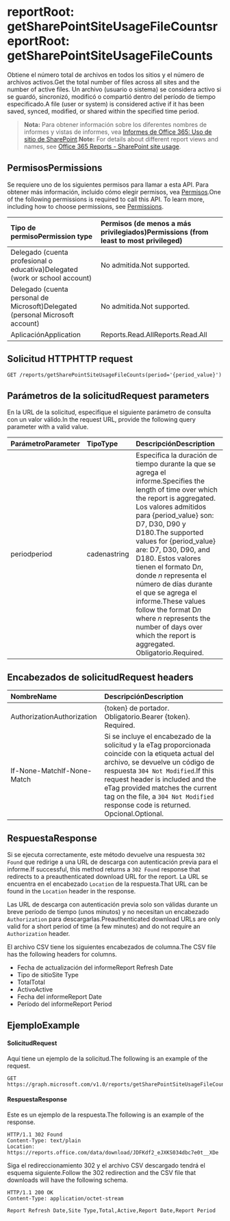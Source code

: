 # <a name="reportroot-getsharepointsiteusagefilecounts"></a><span data-ttu-id="f35b3-101">reportRoot: getSharePointSiteUsageFileCounts</span><span class="sxs-lookup"><span data-stu-id="f35b3-101">reportRoot: getSharePointSiteUsageFileCounts</span></span>

<span data-ttu-id="f35b3-102">Obtiene el número total de archivos en todos los sitios y el número de archivos activos.</span><span class="sxs-lookup"><span data-stu-id="f35b3-102">Get the total number of files across all sites and the number of active files.</span></span> <span data-ttu-id="f35b3-103">Un archivo (usuario o sistema) se considera activo si se guardó, sincronizó, modificó o compartió dentro del período de tiempo especificado.</span><span class="sxs-lookup"><span data-stu-id="f35b3-103">A file (user or system) is considered active if it has been saved, synced, modified, or shared within the specified time period.</span></span>

> <span data-ttu-id="f35b3-104">**Nota:** Para obtener información sobre los diferentes nombres de informes y vistas de informes, vea [Informes de Office 365: Uso de sitio de SharePoint](https://support.office.com/client/SharePoint-site-usage-4ecfb843-e5d5-464d-8bf6-7ed512a9b213).</span><span class="sxs-lookup"><span data-stu-id="f35b3-104">**Note:** For details about different report views and names, see [Office 365 Reports - SharePoint site usage](https://support.office.com/client/SharePoint-site-usage-4ecfb843-e5d5-464d-8bf6-7ed512a9b213).</span></span>

## <a name="permissions"></a><span data-ttu-id="f35b3-105">Permisos</span><span class="sxs-lookup"><span data-stu-id="f35b3-105">Permissions</span></span>

<span data-ttu-id="f35b3-p102">Se requiere uno de los siguientes permisos para llamar a esta API. Para obtener más información, incluido cómo elegir permisos, vea [Permisos](../../../concepts/permissions_reference.md).</span><span class="sxs-lookup"><span data-stu-id="f35b3-p102">One of the following permissions is required to call this API. To learn more, including how to choose permissions, see [Permissions](../../../concepts/permissions_reference.md).</span></span>

| <span data-ttu-id="f35b3-108">Tipo de permiso</span><span class="sxs-lookup"><span data-stu-id="f35b3-108">Permission type</span></span>                        | <span data-ttu-id="f35b3-109">Permisos (de menos a más privilegiados)</span><span class="sxs-lookup"><span data-stu-id="f35b3-109">Permissions (from least to most privileged)</span></span> |
| :------------------------------------- | :--------------------------------------- |
| <span data-ttu-id="f35b3-110">Delegado (cuenta profesional o educativa)</span><span class="sxs-lookup"><span data-stu-id="f35b3-110">Delegated (work or school account)</span></span>     | <span data-ttu-id="f35b3-111">No admitida.</span><span class="sxs-lookup"><span data-stu-id="f35b3-111">Not supported.</span></span>                           |
| <span data-ttu-id="f35b3-112">Delegado (cuenta personal de Microsoft)</span><span class="sxs-lookup"><span data-stu-id="f35b3-112">Delegated (personal Microsoft account)</span></span> | <span data-ttu-id="f35b3-113">No admitida.</span><span class="sxs-lookup"><span data-stu-id="f35b3-113">Not supported.</span></span>                           |
| <span data-ttu-id="f35b3-114">Aplicación</span><span class="sxs-lookup"><span data-stu-id="f35b3-114">Application</span></span>                            | <span data-ttu-id="f35b3-115">Reports.Read.All</span><span class="sxs-lookup"><span data-stu-id="f35b3-115">Reports.Read.All</span></span>                         |

## <a name="http-request"></a><span data-ttu-id="f35b3-116">Solicitud HTTP</span><span class="sxs-lookup"><span data-stu-id="f35b3-116">HTTP request</span></span>

<!-- { "blockType": "ignored" } --> 

```http
GET /reports/getSharePointSiteUsageFileCounts(period='{period_value}')
```

## <a name="request-parameters"></a><span data-ttu-id="f35b3-117">Parámetros de la solicitud</span><span class="sxs-lookup"><span data-stu-id="f35b3-117">Request parameters</span></span>

<span data-ttu-id="f35b3-118">En la URL de la solicitud, especifique el siguiente parámetro de consulta con un valor válido.</span><span class="sxs-lookup"><span data-stu-id="f35b3-118">In the request URL, provide the following query parameter with a valid value.</span></span>

| <span data-ttu-id="f35b3-119">Parámetro</span><span class="sxs-lookup"><span data-stu-id="f35b3-119">Parameter</span></span> | <span data-ttu-id="f35b3-120">Tipo</span><span class="sxs-lookup"><span data-stu-id="f35b3-120">Type</span></span>   | <span data-ttu-id="f35b3-121">Descripción</span><span class="sxs-lookup"><span data-stu-id="f35b3-121">Description</span></span>                              |
| :-------- | :----- | :--------------------------------------- |
| <span data-ttu-id="f35b3-122">period</span><span class="sxs-lookup"><span data-stu-id="f35b3-122">period</span></span>    | <span data-ttu-id="f35b3-123">cadena</span><span class="sxs-lookup"><span data-stu-id="f35b3-123">string</span></span> | <span data-ttu-id="f35b3-124">Especifica la duración de tiempo durante la que se agrega el informe.</span><span class="sxs-lookup"><span data-stu-id="f35b3-124">Specifies the length of time over which the report is aggregated.</span></span> <span data-ttu-id="f35b3-125">Los valores admitidos para {period_value} son: D7, D30, D90 y D180.</span><span class="sxs-lookup"><span data-stu-id="f35b3-125">The supported values for {period_value} are: D7, D30, D90, and D180.</span></span> <span data-ttu-id="f35b3-126">Estos valores tienen el formato D*n*, donde *n* representa el número de días durante el que se agrega el informe.</span><span class="sxs-lookup"><span data-stu-id="f35b3-126">These values follow the format D*n* where *n* represents the number of days over which the report is aggregated.</span></span> <span data-ttu-id="f35b3-127">Obligatorio.</span><span class="sxs-lookup"><span data-stu-id="f35b3-127">Required.</span></span> |

## <a name="request-headers"></a><span data-ttu-id="f35b3-128">Encabezados de solicitud</span><span class="sxs-lookup"><span data-stu-id="f35b3-128">Request headers</span></span>

| <span data-ttu-id="f35b3-129">Nombre</span><span class="sxs-lookup"><span data-stu-id="f35b3-129">Name</span></span>          | <span data-ttu-id="f35b3-130">Descripción</span><span class="sxs-lookup"><span data-stu-id="f35b3-130">Description</span></span>               |
| :------------ | :------------------------ |
| <span data-ttu-id="f35b3-131">Authorization</span><span class="sxs-lookup"><span data-stu-id="f35b3-131">Authorization</span></span> | <span data-ttu-id="f35b3-p104">{token} de portador. Obligatorio.</span><span class="sxs-lookup"><span data-stu-id="f35b3-p104">Bearer {token}. Required.</span></span> |
| <span data-ttu-id="f35b3-134">If-None-Match</span><span class="sxs-lookup"><span data-stu-id="f35b3-134">If-None-Match</span></span> | <span data-ttu-id="f35b3-135">Si se incluye el encabezado de la solicitud y la eTag proporcionada coincide con la etiqueta actual del archivo, se devuelve un código de respuesta `304 Not Modified`.</span><span class="sxs-lookup"><span data-stu-id="f35b3-135">If this request header is included and the eTag provided matches the current tag on the file, a `304 Not Modified` response code is returned.</span></span> <span data-ttu-id="f35b3-136">Opcional.</span><span class="sxs-lookup"><span data-stu-id="f35b3-136">Optional.</span></span> |

## <a name="response"></a><span data-ttu-id="f35b3-137">Respuesta</span><span class="sxs-lookup"><span data-stu-id="f35b3-137">Response</span></span>

<span data-ttu-id="f35b3-138">Si se ejecuta correctamente, este método devuelve una respuesta `302 Found` que redirige a una URL de descarga con autenticación previa para el informe.</span><span class="sxs-lookup"><span data-stu-id="f35b3-138">If successful, this method returns a `302 Found` response that redirects to a preauthenticated download URL for the report.</span></span> <span data-ttu-id="f35b3-139">La URL se encuentra en el encabezado `Location` de la respuesta.</span><span class="sxs-lookup"><span data-stu-id="f35b3-139">That URL can be found in the `Location` header in the response.</span></span>

<span data-ttu-id="f35b3-140">Las URL de descarga con autenticación previa solo son válidas durante un breve período de tiempo (unos minutos) y no necesitan un encabezado `Authorization` para descargarlas.</span><span class="sxs-lookup"><span data-stu-id="f35b3-140">Preauthenticated download URLs are only valid for a short period of time (a few minutes) and do not require an `Authorization` header.</span></span>

<span data-ttu-id="f35b3-141">El archivo CSV tiene los siguientes encabezados de columna.</span><span class="sxs-lookup"><span data-stu-id="f35b3-141">The CSV file has the following headers for columns.</span></span>

- <span data-ttu-id="f35b3-142">Fecha de actualización del informe</span><span class="sxs-lookup"><span data-stu-id="f35b3-142">Report Refresh Date</span></span>
- <span data-ttu-id="f35b3-143">Tipo de sitio</span><span class="sxs-lookup"><span data-stu-id="f35b3-143">Site Type</span></span>
- <span data-ttu-id="f35b3-144">Total</span><span class="sxs-lookup"><span data-stu-id="f35b3-144">Total</span></span>
- <span data-ttu-id="f35b3-145">Activo</span><span class="sxs-lookup"><span data-stu-id="f35b3-145">Active</span></span>
- <span data-ttu-id="f35b3-146">Fecha del informe</span><span class="sxs-lookup"><span data-stu-id="f35b3-146">Report Date</span></span>
- <span data-ttu-id="f35b3-147">Período del informe</span><span class="sxs-lookup"><span data-stu-id="f35b3-147">Report Period</span></span>

## <a name="example"></a><span data-ttu-id="f35b3-148">Ejemplo</span><span class="sxs-lookup"><span data-stu-id="f35b3-148">Example</span></span>

#### <a name="request"></a><span data-ttu-id="f35b3-149">Solicitud</span><span class="sxs-lookup"><span data-stu-id="f35b3-149">Request</span></span>

<span data-ttu-id="f35b3-150">Aquí tiene un ejemplo de la solicitud.</span><span class="sxs-lookup"><span data-stu-id="f35b3-150">The following is an example of the request.</span></span>

<!-- {
  "blockType": "request",
  "name": "reportroot_getsharepointsiteusagefilecounts"
}-->

```http
GET https://graph.microsoft.com/v1.0/reports/getSharePointSiteUsageFileCounts(period='D7')
```

#### <a name="response"></a><span data-ttu-id="f35b3-151">Respuesta</span><span class="sxs-lookup"><span data-stu-id="f35b3-151">Response</span></span>

<span data-ttu-id="f35b3-152">Este es un ejemplo de la respuesta.</span><span class="sxs-lookup"><span data-stu-id="f35b3-152">The following is an example of the response.</span></span>

<!-- { "blockType": "ignored" } --> 

```http
HTTP/1.1 302 Found
Content-Type: text/plain
Location: https://reports.office.com/data/download/JDFKdf2_eJXKS034dbc7e0t__XDe
```

<span data-ttu-id="f35b3-153">Siga el redireccionamiento 302 y el archivo CSV descargado tendrá el esquema siguiente.</span><span class="sxs-lookup"><span data-stu-id="f35b3-153">Follow the 302 redirection and the CSV file that downloads will have the following schema.</span></span>

<!-- {
  "blockType": "response",
  "truncated": true,
  "@odata.type": "stream"
} -->

```http
HTTP/1.1 200 OK
Content-Type: application/octet-stream

Report Refresh Date,Site Type,Total,Active,Report Date,Report Period
```
